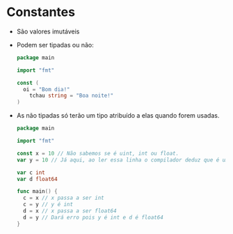 # Constantes

- São valores imutáveis

- Podem ser tipadas ou  não:

  ```Go
  package main 
  
  import "fmt"
  
  const (
  	oi = "Bom dia!"
      tchau string = "Boa noite!"
  )
  ```

- As não tipadas só terão um tipo atribuído a elas quando forem usadas.

  ```GO
  package main
  
  import "fmt"
  
  const x = 10 // Não sabemos se é uint, int ou float.
  var y = 10 // Já aqui, ao ler essa linha o compilador deduz que é um int e define assim.
  
  var c int
  var d float64
  
  func main() {
  	c = x // x passa a ser int
  	c = y // y é int
  	d = x // x passa a ser float64
  	d = y // Dará erro pois y é int e d é float64
  }
  ```

  
